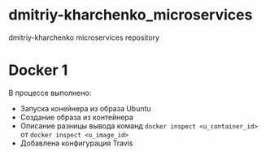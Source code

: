 # dmitriy-kharchenko_microservices
dmitriy-kharchenko microservices repository

# Docker 1

В процессе выполнено:

- Запуска конейнера из образа Ubuntu
- Создание образа из контейнера
- Описание разницы вывода команд `docker inspect <u_container_id>` от `docker inspect <u_image_id>`
- Добавлена конфигурация Travis
